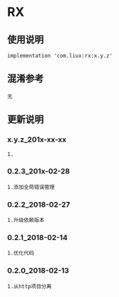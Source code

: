 ﻿RX
===

使用说明
---
```
implementation 'com.liux:rx:x.y.z'
```

混淆参考
---
```
无
```

更新说明
---
### x.y.z_201x-xx-xx
    1.

### 0.2.3_201x-02-28
    1.添加全局错误管理

### 0.2.2_2018-02-27
    1.升级依赖版本

### 0.2.1_2018-02-14
    1.优化代码

### 0.2.0_2018-02-13
    1.从http项目分离